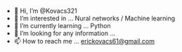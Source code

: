- 👋 Hi, I’m @Kovacs321
- 👀 I’m interested in ... Nural networks / Machine learning 
- 🌱 I’m currently learning ... Python
- 💞️ I’m looking for any information ...
- 📫 How to reach me ... erickovacs61@gmail.com

<!---
Kovacs321/Kovacs321 is a ✨ special ✨ repository because its `README.md` (this file) appears on your GitHub profile.
You can click the Preview link to take a look at your changes.
--->
